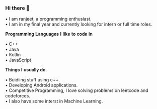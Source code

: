 ### Hi there 👋



• I am ranjeet, a programming enthusiast.  
• I am in my final year and currently looking for intern or full time roles.  


𝐏𝐫𝐨𝐠𝐫𝐚𝐦𝐦𝐢𝐧𝐠 𝐋𝐚𝐧𝐠𝐮𝐚𝐠𝐞𝐬 𝐈 𝐥𝐢𝐤𝐞 𝐭𝐨 𝐜𝐨𝐝𝐞 𝐢𝐧  

• C++  
• Java  
• Kotlin  
• JavaScript  

𝐓𝐡𝐢𝐧𝐠𝐬 𝐈 𝐮𝐬𝐮𝐚𝐥𝐥𝐲 𝐝𝐨  

• Buidling stuff using c++.  
• Developing Android applications.  
• Competitive Programming, I love solving problems on leetcode and codeforces.  
• I also have some interst in Machine Learning.  


